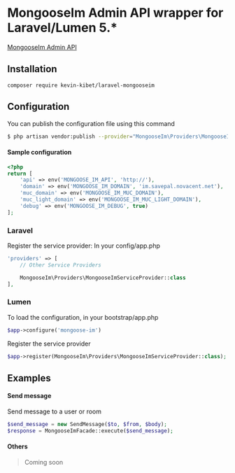 #  MongooseIm Admin API wrapper for Laravel/Lumen 5.*
[MongooseIm Admin API](https://mongooseim.readthedocs.io/en/latest/rest-api/Administration-backend/)

## Installation
```
composer require kevin-kibet/laravel-mongooseim
```
## Configuration
You can publish the configuration file using this command
```bash
$ php artisan vendor:publish --provider="MongooseIm\Providers\MongooseImServiceProvider"
```
#### Sample configuration
```php
<?php
return [
    'api' => env('MONGOOSE_IM_API', 'http://'),
    'domain' => env('MONGOOSE_IM_DOMAIN', 'im.savepal.novacent.net'),
    'muc_domain' => env('MONGOOSE_IM_MUC_DOMAIN'),
    'muc_light_domain' => env('MONGOOSE_IM_MUC_LIGHT_DOMAIN'),
    'debug' => env('MONGOOSE_IM_DEBUG', true)
];
```

### Laravel
Register the service provider: In your config/app.php
```php
'providers' => [
    // Other Service Providers

    MongooseIm\Providers\MongooseImServiceProvider::class
],
```

### Lumen
To load the configuration, in your bootstrap/app.php
```php
$app->configure('mongoose-im')
```
Register the service provider
```php
$app->register(MongooseIm\Providers\MongooseImServiceProvider::class);
```
## Examples

#### Send message
Send message to a user or room
```php
$send_message = new SendMessage($to, $from, $body);
$response = MongooseImFacade::execute($send_message);
```

#### Others
> Coming soon
